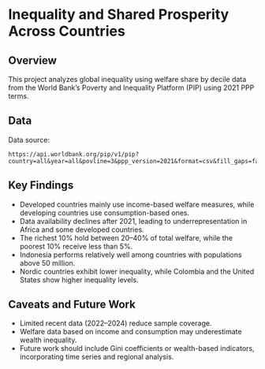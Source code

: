 # Inequality and Shared Prosperity Across Countries

## Overview

This project analyzes global inequality using welfare share by decile data from the World Bank’s Poverty and Inequality Platform (PIP) using 2021 PPP terms.

## Data

Data source:

```
https://api.worldbank.org/pip/v1/pip?country=all&year=all&povline=3&ppp_version=2021&format=csv&fill_gaps=false
```

## Key Findings

* Developed countries mainly use income-based welfare measures, while developing countries use consumption-based ones.
* Data availability declines after 2021, leading to underrepresentation in Africa and some developed countries.
* The richest 10% hold between 20–40% of total welfare, while the poorest 10% receive less than 5%.
* Indonesia performs relatively well among countries with populations above 50 million.
* Nordic countries exhibit lower inequality, while Colombia and the United States show higher inequality levels.

## Caveats and Future Work

* Limited recent data (2022–2024) reduce sample coverage.
* Welfare data based on income and consumption may underestimate wealth inequality.
* Future work should include Gini coefficients or wealth-based indicators, incorporating time series and regional analysis.
